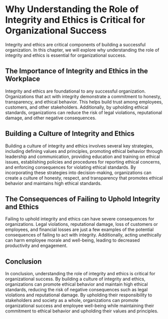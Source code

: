 # Why Understanding the Role of Integrity and Ethics is Critical for Organizational Success

Integrity and ethics are critical components of building a successful organization. In this chapter, we will explore why understanding the role of integrity and ethics is essential for organizational success.

The Importance of Integrity and Ethics in the Workplace
-------------------------------------------------------

Integrity and ethics are foundational to any successful organization. Organizations that act with integrity demonstrate a commitment to honesty, transparency, and ethical behavior. This helps build trust among employees, customers, and other stakeholders. Additionally, by upholding ethical standards, organizations can reduce the risk of legal violations, reputational damage, and other negative consequences.

Building a Culture of Integrity and Ethics
------------------------------------------

Building a culture of integrity and ethics involves several key strategies, including defining values and principles, promoting ethical behavior through leadership and communication, providing education and training on ethical issues, establishing policies and procedures for reporting ethical concerns, and enforcing consequences for violating ethical standards. By incorporating these strategies into decision-making, organizations can create a culture of honesty, respect, and transparency that promotes ethical behavior and maintains high ethical standards.

The Consequences of Failing to Uphold Integrity and Ethics
----------------------------------------------------------

Failing to uphold integrity and ethics can have severe consequences for organizations. Legal violations, reputational damage, loss of customers or employees, and financial losses are just a few examples of the potential consequences of failing to act with integrity. Additionally, acting unethically can harm employee morale and well-being, leading to decreased productivity and engagement.

Conclusion
----------

In conclusion, understanding the role of integrity and ethics is critical for organizational success. By building a culture of integrity and ethics, organizations can promote ethical behavior and maintain high ethical standards, reducing the risk of negative consequences such as legal violations and reputational damage. By upholding their responsibility to stakeholders and society as a whole, organizations can promote organizational success and employee well-being while maintaining their commitment to ethical behavior and upholding their values and principles.
